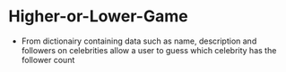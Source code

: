 # Higher-or-Lower-Game
- From dictionairy containing data such as name, description and followers on celebrities allow a user to guess which celebrity has the follower count